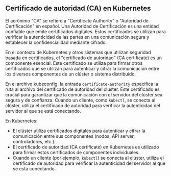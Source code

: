 ## Certificado de autoridad (CA) en Kubernetes

El acrónimo "CA" se refiere a "Certificate Authority" o "Autoridad de Certificación" en español. Una Autoridad de Certificación es una entidad confiable que emite certificados digitales. Estos certificados se utilizan para verificar la autenticidad de las partes en una comunicación segura y establecer la confidencialidad mediante cifrado.

En el contexto de Kubernetes y otros sistemas que utilizan seguridad basada en certificados, el "certificado de autoridad" (CA certificate) es un componente esencial. Este certificado se utiliza para firmar otros certificados que se utilizan para autenticar y cifrar la comunicación entre los diversos componentes de un clúster o sistema distribuido.

En el archivo kubeconfig, la entrada `certificate-authority` especifica la ruta al archivo del certificado de autoridad del clúster. Este certificado es crucial para garantizar que la comunicación con el servidor del clúster sea segura y de confianza. Cuando un cliente, como `kubectl`, se conecta al clúster, utiliza el certificado de autoridad para verificar la autenticidad del servidor al que se está conectando.

En Kubernetes:

- El clúster utiliza certificados digitales para autenticar y cifrar la comunicación entre sus componentes (nodos, API server, controladores, etc.).
- El certificado de autoridad (CA certificate) en Kubernetes es utilizado para firmar estos certificados de componentes individuales.
- Cuando un cliente (por ejemplo, `kubectl`) se conecta al clúster, utiliza el certificado de autoridad para verificar la autenticidad del servidor al que se está conectando.
